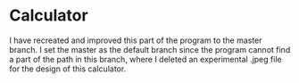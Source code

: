 # Calculator

I have recreated and improved this part of the program to the master branch. 
I set the master as the default branch since the program cannot find a part of the path in this branch, 
                          where I deleted an experimental .jpeg file for the design of this calculator.

